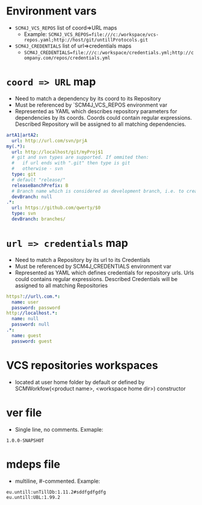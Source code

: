 # Environment vars

- `SCM4J_VCS_REPOS` list of coord=>URL maps
	- Example: `SCM4J_VCS_REPOS=file:///c:/workspace/vcs-repos.yaml;http://host/git/untillProtocols.git`
- `SCM4J_CREDENTIALS` list of url=>credentials maps
	- `SCM4J_CREDENTIALS=file:///c:/workspace/credentials.yml;http://company.com/repos/credentials.yml` 
	
# `coord => URL` map
- Need to match a dependency by its coord to its Repository
- Must be referenced by `SCM4J_VCS_REPOS environment var
- Represented as YAML which describes repository parameters for dependencies by its coords. Coords could contain regular expressions. Described Repository will be assigned to all matching dependencies.
```yaml
artA1|artA2:
  url: http://url.com/svn/prjA
my(.*):
  url: http://localhost/git/myProj$1
  # git and svn types are supported. If ommited then:
  #   if url ends with ".git" then type is git
  #   otherwise - svn
  type: git
  # default "release/"
  releaseBanchPrefix: B
  # Branch name which is considered as development branch, i.e. to create release branches from. Null means "master" branch for Git, "trunk/" branch for SVN. Default is null.
  devBranch: null
.*:
  url: https://github.com/qwerty/$0
  type: svn
  devBranch: branches/
```

# `url => credentials` map
- Need to match a Repository by its url to its Credentials
- Must be referenced by SCM4J_CREDENTIALS environment var
- Represented as YAML which defines credentials for repository urls. Urls could contains regular expressions. Described Credentials will be assigned to all matching Repositories 
```yaml
https?://url\.com.*:
  name: user
  password: password
http://localhost.*:
  name: null
  password: null
.*:
  name: guest
  password: guest
```

# VCS repositories workspaces
- located at user home folder by default or defined by SCMWorkfow(\<product name\>, \<workspace home dir\>) constructor

# ver file
- Single line, no comments. Exmaple:
```
1.0.0-SNAPSHOT
```

# mdeps file
- multiline, #-commented. Example:
```
eu.untill:unTillDb:1.11.2#sddfgdfgdfg
eu.untill:UBL:1.99.2
```
